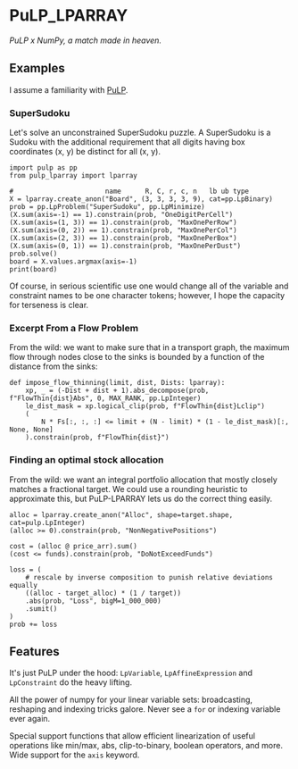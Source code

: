 # PuLP_LPARRAY

*PuLP x NumPy, a match made in heaven.*

## Examples

I assume a familiarity with [PuLP](https://github.com/coin-or/PuLP).

### SuperSudoku

Let's solve an unconstrained SuperSudoku puzzle. A SuperSudoku is a Sudoku
with the additional requirement that all digits having box coordinates (x, y)
be distinct for all (x, y).

```
import pulp as pp
from pulp_lparray import lparray

#                       name      R, C, r, c, n   lb ub type
X = lparray.create_anon("Board", (3, 3, 3, 3, 9), cat=pp.LpBinary)
prob = pp.LpProblem("SuperSudoku", pp.LpMinimize)
(X.sum(axis=-1) == 1).constrain(prob, "OneDigitPerCell")
(X.sum(axis=(1, 3)) == 1).constrain(prob, "MaxOnePerRow")
(X.sum(axis=(0, 2)) == 1).constrain(prob, "MaxOnePerCol")
(X.sum(axis=(2, 3)) == 1).constrain(prob, "MaxOnePerBox")
(X.sum(axis=(0, 1)) == 1).constrain(prob, "MaxOnePerDust")
prob.solve()
board = X.values.argmax(axis=-1)
print(board)
```

Of course, in serious scientific use one would change all of the variable and
constraint names to be one character tokens; however, I hope the capacity for
terseness is clear.


### Excerpt From a Flow Problem

From the wild: we want to make sure that in a transport graph, the maximum flow
through nodes close to the sinks is bounded by a function of the distance from
the sinks:

```
def impose_flow_thinning(limit, dist, Dists: lparray):
    xp, _ = (-Dist + dist + 1).abs_decompose(prob, f"FlowThin{dist}Abs", 0, MAX_RANK, pp.LpInteger)
    le_dist_mask = xp.logical_clip(prob, f"FlowThin{dist}Lclip")
    (
        N * Fs[:, :, :] <= limit + (N - limit) * (1 - le_dist_mask)[:, None, None]
    ).constrain(prob, f"FlowThin{dist}")
```

### Finding an optimal stock allocation

From the wild: we want an integral portfolio allocation that mostly closely matches a fractional target.
We could use a rounding heuristic to approximate this, but PuLP-LPARRAY lets us do the correct thing easily.

```
alloc = lparray.create_anon("Alloc", shape=target.shape, cat=pulp.LpInteger)
(alloc >= 0).constrain(prob, "NonNegativePositions")

cost = (alloc @ price_arr).sum()
(cost <= funds).constrain(prob, "DoNotExceedFunds")

loss = (
    # rescale by inverse composition to punish relative deviations equally
    ((alloc - target_alloc) * (1 / target))
    .abs(prob, "Loss", bigM=1_000_000)
    .sumit()
)
prob += loss
```

## Features

It's just PuLP under the hood: `LpVariable`, `LpAffineExpression` and
`LpConstraint` do the heavy lifting.

All the power of numpy for your linear variable sets: broadcasting, reshaping
and indexing tricks galore. Never see a `for` or indexing variable ever again.

Special support functions that allow efficient linearization of
useful operations like min/max, abs, clip-to-binary, boolean operators, and
more. Wide support for the `axis` keyword.
